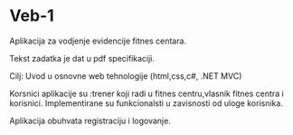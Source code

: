# Veb-1
Aplikacija za vodjenje evidencije fitnes centara.

Tekst zadatka je dat u pdf specifikaciji.

Cilj: Uvod u osnovne web tehnologije (html,css,c#, .NET MVC)

Korsnici aplikacije su :trener koji radi u fitnes centru,vlasnik fitnes centra i korisnici.
Implementirane su funkcionalsti u zavisnosti od uloge korisnika.

Aplikacija obuhvata registraciju i logovanje.
